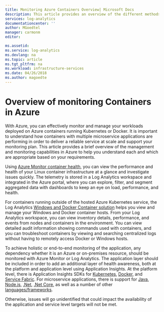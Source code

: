 ```yaml
---
title: Monitoring Azure Containers Overview| Microsoft Docs
description: This article provides an overview of the different methods available in Azure to monitor Containers in Azure to quickly understand a clusters health and availability.
services: log-analytics
documentationcenter: ''
author: MGoedtel
manager: carmonm
editor: 

ms.assetid: 
ms.service: log-analytics
ms.devlang: na
ms.topic: article
ms.tgt_pltfrm: na
ms.workload: infrastructure-services
ms.date: 04/26/2018
ms.author: magoedte
---
```


# Overview of monitoring Containers in Azure
With Azure, you can effectively monitor and manage your workloads deployed on Azure containers running Kubernetes or Docker. It is important to understand how containers with multiple microservice applications are performing in order to deliver a reliable service at scale and support your monitoring plan. This article provides a brief overview of the management and monitoring capabilities in Azure to help you understand each and which are appropriate based on your requirements.

Using [Azure Monitor container health](monitoring-container-health.md), you can view the performance and health of your Linux container infrastructure at a glance and investigate issues quickly. The telemetry is stored in a Log Analytics workspace and integrated in the Azure portal, where you can explore, filter, and segment aggregated data with dashboards to keep an eye on load, performance, and health.  

For containers running outside of the hosted Azure Kubernetes service, the Log Analytics [Windows and Docker Container solution](../log-analytics/log-analytics-containers.md) helps you view and manage your Windows and Docker container hosts. From your Log Analytics workspace, you can view inventory details, performance, and events from nodes and containers in the environment. You can view detailed audit information showing commands used with containers, and you can troubleshoot containers by viewing and searching centralized logs without having to remotely access Docker or Windows hosts.

To achieve holistic or end-to-end monitoring of the application, any dependency whether it is an Azure or on-premises resource, should be monitored with Azure Monitor or Log Analytics.  The application layer should be included in order to add an additional layer of health awareness, both at the platform and application level using Application Insights. At the platform level, there is Application Insights SDKs for [Kubernetes]( https://github.com/Microsoft/ApplicationInsights-Kubernetes), [Docker](https://hub.docker.com/r/microsoft/applicationinsights/), and [Service Fabric](https://docs.microsoft.com/azure/service-fabric/service-fabric-diagnostics-event-analysis-appinsights). For microservice applications, there is support for [Java](../application-insights/app-insights-java-get-started.md), [Node.js](../application-insights/app-insights-nodejs-quick-start.md), [.Net](../application-insights/app-insights-asp-net.md), [.Net  Core](../application-insights/app-insights-asp-net-core.md), as well as a number of other [languages/frameworks](../application-insights/app-insights-platforms.md). 

Otherwise, issues will go unidentified that could impact the availability of the application and service level targets will not be met.  
